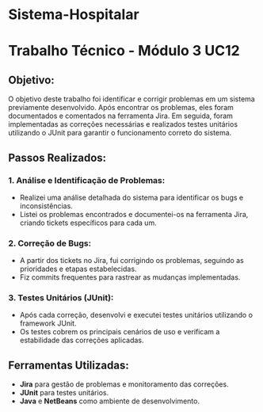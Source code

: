# Sistema-Hospitalar
# Trabalho Técnico - Módulo 3 UC12

## Objetivo:
O objetivo deste trabalho foi identificar e corrigir problemas em um sistema previamente desenvolvido. Após encontrar os problemas, eles foram documentados e comentados na ferramenta Jira. Em seguida, foram implementadas as correções necessárias e realizados testes unitários utilizando o JUnit para garantir o funcionamento correto do sistema.

## Passos Realizados:

### 1. Análise e Identificação de Problemas:
- Realizei uma análise detalhada do sistema para identificar os bugs e inconsistências.
- Listei os problemas encontrados e documentei-os na ferramenta Jira, criando tickets específicos para cada um.

### 2. Correção de Bugs:
- A partir dos tickets no Jira, fui corrigindo os problemas, seguindo as prioridades e etapas estabelecidas.
- Fiz commits frequentes para rastrear as mudanças implementadas.

### 3. Testes Unitários (JUnit):
- Após cada correção, desenvolvi e executei testes unitários utilizando o framework JUnit.
- Os testes cobrem os principais cenários de uso e verificam a estabilidade das correções aplicadas.

## Ferramentas Utilizadas:
- **Jira** para gestão de problemas e monitoramento das correções.
- **JUnit** para testes unitários.
- **Java** e **NetBeans** como ambiente de desenvolvimento.

